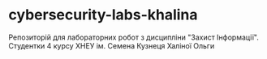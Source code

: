 # cybersecurity-labs-khalina
Репозиторій для лабораторних робот з дисципліни "Захист Інформації". Студентки 4 курсу ХНЕУ ім. Семена Кузнеця Халіної Ольги
